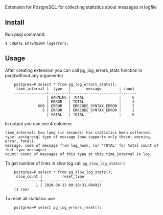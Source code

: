 Extension for PostgreSQL for collecting statistics about messages in logfile

## Install

Run psql command:

    $ CREATE EXTENSION logerrors;

## Usage

   After creating extension you can call pg_log_errors_stats function in psql(without any arguments)

```
    postgres=# select * from pg_log_errors_stats();
     time_interval |  type   |       message        | count
    ---------------+---------+----------------------+-------
                   | WARNING | TOTAL                |     0
                   | ERROR   | TOTAL                |     3
               600 | ERROR   | ERRCODE_SYNTAX_ERROR |     3
                 5 | ERROR   | ERRCODE_SYNTAX_ERROR |     2
                   | FATAL   | TOTAL                |     0
```
In output you can see 4 columns:

    time_interval: how long (in seconds) has statistics been collected.
    type: postgresql type of message (now supports only these: warning, error, fatal).
    message: code of message from log_hook. (or 'TOTAL' for total count of that type messages)
    count: count of massages of this type at this time_interval in log.

To get number of lines in slow log call `pg_slow_log_stats()`:

```
    postgres=# select * from pg_slow_log_stats();
     slow_count |         reset_time
    ------------+----------------------------
              1 | 2020-06-13 00:19:31.084923
    (1 row)
```

To reset all statistics use
```
    postgres=# select pg_log_errors_reset();
```
